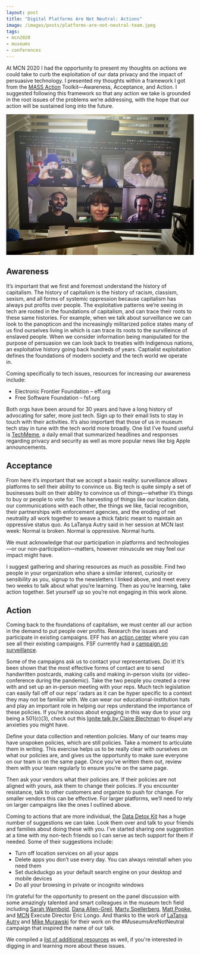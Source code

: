 ```yaml
---
layout: post
title: "Digital Platforms Are Not Neutral: Actions"
image: /images/posts/platforms-are-not-neutral-team.jpeg
tags:
- mcn2020
- museums
- conferences
---
```

At MCN 2020 I had the opportunity to present my thoughts on actions we could take to curb the exploitation of our data privacy and the impact of persuasive technology. I presented my thoughts within a framework I got from the [MASS Action](https://www.museumaction.org) Toolkit—Awareness, Acceptance, and Action. I suggested following this framework so that any action we take is grounded in the root issues of the problems we’re addressing, with the hope that our action will be sustained long into the future.

![The six presenters of the MCN panel discussion on a Google Hangouts tiled screen during a planning call](/images/posts/platforms-are-not-neutral-team.jpeg)

## Awareness
It’s important that we first and foremost understand the history of capitalism. The history of capitalism is the history of racism, classism, sexism, and all forms of systemic oppression because capitalism has always put profits over people. The exploitative patterns we’re seeing in tech are rooted in the foundations of capitalism, and can trace their roots to these same histories. For example, when we talk about surveillance we can look to the panopticon and the increasingly militarized police states many of us find ourselves living in which is can trace its roots to the survilleince of enslaved people. When we consider information being manipulated for the purpose of persuasion we can look back to treaties with Indigenous nations, an exploitative history going back hundreds of years. Captialist exploitation defines the foundations of modern society and the tech world we operate in.

Coming specifically to tech issues, resources for increasing our awareness include:

* Electronic Frontier Foundation – eff.org
* Free Software Foundation – fsf.org

Both orgs have been around for 30 years and have a long history of advocating for safer, more just tech. Sign up to their email lists to stay in touch with their activities. It’s also important that those of us in museum tech stay in tune with the tech world more broadly. One list I’ve found useful is [TechMeme](techmeme.com), a daily email that summarized headlines and responses regarding privacy and security as well as more popular news like big Apple announcements.

## Acceptance
From here it’s important that we accept a basic reality: surveillance allows platforms to sell their ability to convince us. Big tech is quite simply  a set of businesses built on their ability to convince us of things—whether it’s things to buy or people to vote for. The harvesting of things like our location data, our communications with each other, the things we like, facial recognition, their partnerships with enforcement agencies, and the eroding of net neutrality all work together to weave a thick fabric meant to maintain an oppressive status quo. As LaTanya Autry said in her session at MCN last week: Normal is broken. Normal is oppressive. Normal hurts.

We must acknowledge that our participation in platforms and technologies—or our non-participation—matters, however minuscule we may feel our impact might have.

I suggest gathering and sharing resources as much as possible. Find two people in your organization who share a similar interest, curiosity or sensibility as you, signup to the newsletters I linked above, and meet every two weeks to talk about what you’re learning. Then as you’re learning, take action together. Set yourself up so you’re not engaging in this work alone.

## Action
Coming back to the foundations of capitalism, we must center all our action in the demand to put people over profits. Research the issues and participate in existing campaigns. EFF has an [action center](https://act.eff.org/) where you can see all their existing campaigns. FSF currently had a [campaign on surveillance](https://www.fsf.org/campaigns/campaigns-summaries#surveillance).

Some of the campaigns ask us to contact your representatives. Do it! It’s been shown that the most effective forms of contact are to send handwritten postcards, making calls and making in-person visits (or video-conference during the pandemic). Take the two people you created a crew with and set up an in-person meeting with your reps. Much tech legislation can easily fall off of our reps’ radars as it can be hyper specific to a context they may not be familiar with. We can wear our educational-institution hats and play an important role in helping our reps understand the importance of these policies. If you’re anxious about engaging in this way due to your org being a 501(c)(3), check out this [Ignite talk by Claire Blechman](https://www.youtube.com/watch?v=2xh6ZtRk2bU) to dispel any anxieties you might have.

Define your data collection and retention policies. Many of our teams may have unspoken policies, which are still policies. Take a moment to articulate them in writing. This exercise helps us to be really clear with ourselves on what our policies are, and gives us the opportunity to make sure everyone on our team is on the same page. Once you’ve written them out, review them with your team regularly to ensure you’re on the same page.

Then ask your vendors what their policies are. If their policies are not aligned with yours, ask them to change their policies. If you encounter resistance, talk to other customers and organize to push for change. For smaller vendors this can be effective. For larger platforms, we’ll need to rely on larger campaigns like the ones I outlined above.

Coming to actions that are more individual, the [Data Detox Kit](https://datadetoxkit.org/en/home/) has a huge number of suggestions we can take. Look them over and talk to your friends and families about doing these with you. I’ve started sharing one suggestion at a time with my non-tech friends so I can serve as tech support for them if needed. Some of their suggestions include:

* Turn off location services on all your apps
* Delete apps you don’t use every day. You can always reinstall when you need them
* Set duckduckgo as your default search engine on your desktop and mobile devices
* Do all your browsing in private or incognito windows

I’m grateful for the opportunity to present on the panel discussion with some amazingly talented and smart colleagues in the museum tech field including [Sarah Wambold](https://swambold.com), [Dana Allen-Greil](https://danamus.es), [Marty Spellerberg](https://spellerberg.org), [Matt Popke](https://twitter.com/polackio), and [MCN](https://www.mcn.edu) Execute Director Eric Longo. And thanks to the work of [LaTanya Autry](https://artstuffmatters.wordpress.com/) and [Mike Murawski](https://artmuseumteaching.com/) for their work on the #MuseumsAreNotNeutral campaign that inspired the name of our talk.

We compiled a [list of additional resources](https://docs.google.com/document/d/1RBZC9xX90QtqKzvUWQaSkZaAPV7nHmfAjNYTF0-8IQM/edit) as well, if you're interested in digging in and learning more about these issues.
